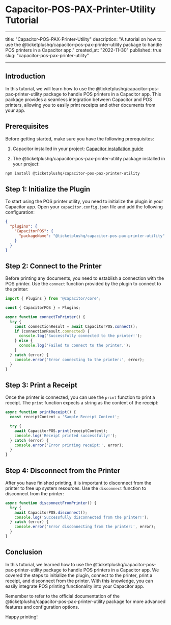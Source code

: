 # Capacitor-POS-PAX-Printer-Utility Tutorial

---

title: "Capacitor-POS-PAX-Printer-Utility"
description: "A tutorial on how to use the @ticketplushq/capacitor-pos-pax-printer-utility package to handle POS printers in a Capacitor app."
created_at: "2022-11-30"
published: true
slug: "capacitor-pos-pax-printer-utility"

---

## Introduction

In this tutorial, we will learn how to use the @ticketplushq/capacitor-pos-pax-printer-utility package to handle POS printers in a Capacitor app. This package provides a seamless integration between Capacitor and POS printers, allowing you to easily print receipts and other documents from your app.

## Prerequisites

Before getting started, make sure you have the following prerequisites:

1. Capacitor installed in your project: [Capacitor installation guide](https://capacitorjs.com/docs/v3/getting-started/installation)

2. The @ticketplushq/capacitor-pos-pax-printer-utility package installed in your project:
```bash
npm install @ticketplushq/capacitor-pos-pax-printer-utility
```

## Step 1: Initialize the Plugin

To start using the POS printer utility, you need to initialize the plugin in your Capacitor app. Open your `capacitor.config.json` file and add the following configuration:

```json
{
  "plugins": {
    "CapacitorPOS": {
      "packageName": "@ticketplushq/capacitor-pos-pax-printer-utility"
    }
  }
}
```

## Step 2: Connect to the Printer

Before printing any documents, you need to establish a connection with the POS printer. Use the `connect` function provided by the plugin to connect to the printer:

```typescript
import { Plugins } from '@capacitor/core';

const { CapacitorPOS } = Plugins;

async function connectToPrinter() {
  try {
    const connectionResult = await CapacitorPOS.connect();
    if (connectionResult.connected) {
      console.log('Successfully connected to the printer!');
    } else {
      console.log('Failed to connect to the printer.');
    }
  } catch (error) {
    console.error('Error connecting to the printer:', error);
  }
}
```

## Step 3: Print a Receipt

Once the printer is connected, you can use the `print` function to print a receipt. The `print` function expects a string as the content of the receipt:

```typescript
async function printReceipt() {
  const receiptContent = 'Sample Receipt Content';

  try {
    await CapacitorPOS.print(receiptContent);
    console.log('Receipt printed successfully!');
  } catch (error) {
    console.error('Error printing receipt:', error);
  }
}
```

## Step 4: Disconnect from the Printer

After you have finished printing, it is important to disconnect from the printer to free up system resources. Use the `disconnect` function to disconnect from the printer:

```typescript
async function disconnectFromPrinter() {
  try {
    await CapacitorPOS.disconnect();
    console.log('Successfully disconnected from the printer!');
  } catch (error) {
    console.error('Error disconnecting from the printer:', error);
  }
}
```

## Conclusion

In this tutorial, we learned how to use the @ticketplushq/capacitor-pos-pax-printer-utility package to handle POS printers in a Capacitor app. We covered the steps to initialize the plugin, connect to the printer, print a receipt, and disconnect from the printer. With this knowledge, you can easily integrate POS printing functionality into your Capacitor app.

Remember to refer to the official documentation of the @ticketplushq/capacitor-pos-pax-printer-utility package for more advanced features and configuration options.

Happy printing!
